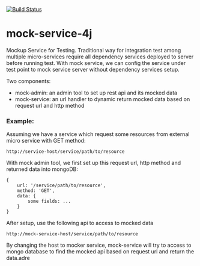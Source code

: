 [![Build Status](https://travis-ci.org/AkaiTsuki/mock-service-4j.svg?branch=master)](https://travis-ci.org/AkaiTsuki/mock-service-4j)

# mock-service-4j
Mockup Service for Testing. Traditional way for integration test among multiple micro-services require all dependency
services deployed to server before running test. With mock service, we can config the service under test point to mock
service server without dependency services setup.

Two components:
- mock-admin: an admin tool to set up rest api and its mocked data
- mock-service: an url handler to dynamic return mocked data based on request url and http method

### Example:
Assuming we have a service which request some resources from external micro service with GET method:
```
http://service-host/service/path/to/resource
```
With mock admin tool, we first set up this request url, http method and returned data into mongoDB:
```
{
    url: '/service/path/to/resource',
    method: 'GET',
    data: {
        some fields: ...
    }
}
```

After setup, use the following api to access to mocked data
```
http://mock-service-host/service/path/to/resource
```
By changing the host to mocker service, mock-service will try to access to mongo database to find the mocked api based on
request url and return the data.adre
